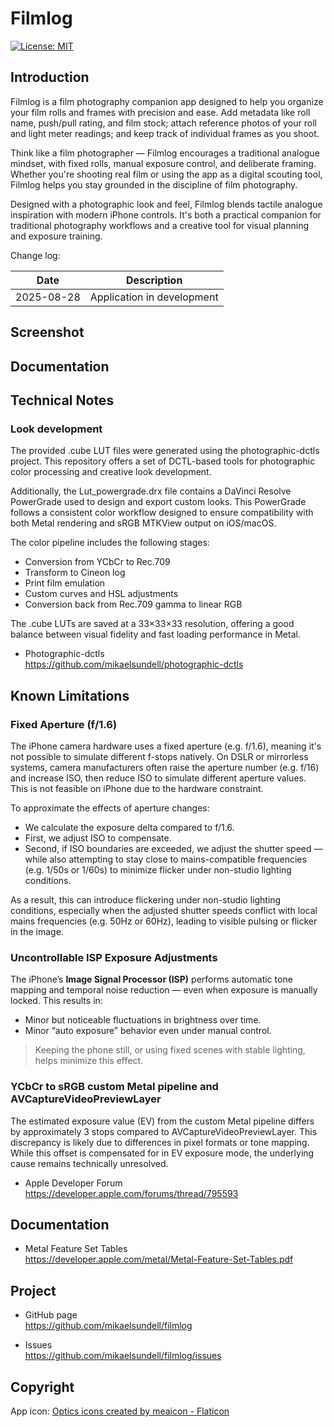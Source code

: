 Filmlog
==================

[![License: MIT](https://img.shields.io/badge/License-MIT-yellow.svg)](LICENSE)

Introduction
------------

Filmlog is a film photography companion app designed to help you organize your film rolls and frames with precision and ease. Add metadata like roll name, push/pull rating, and film stock; attach reference photos of your roll and light meter readings; and keep track of individual frames as you shoot.

Think like a film photographer — Filmlog encourages a traditional analogue mindset, with fixed rolls, manual exposure control, and deliberate framing. Whether you're shooting real film or using the app as a digital scouting tool, Filmlog helps you stay grounded in the discipline of film photography.

Designed with a photographic look and feel, Filmlog blends tactile analogue inspiration with modern iPhone controls. It's both a practical companion for traditional photography workflows and a creative tool for visual planning and exposure training.

Change log:

| Date       | Description                             |
|------------|-----------------------------------------|
| 2025-08-28 | Application in development |


Screenshot
------------



Documentation
------------


Technical Notes
-----------------

### Look development

The provided .cube LUT files were generated using the photographic-dctls project. This repository offers a set of DCTL-based tools for photographic color processing and creative look development.

Additionally, the Lut_powergrade.drx file contains a DaVinci Resolve PowerGrade used to design and export custom looks. This PowerGrade follows a consistent color workflow designed to ensure compatibility with both Metal rendering and sRGB MTKView output on iOS/macOS.

The color pipeline includes the following stages:

- Conversion from YCbCr to Rec.709
- Transform to Cineon log
- Print film emulation
- Custom curves and HSL adjustments
- Conversion back from Rec.709 gamma to linear RGB

The .cube LUTs are saved at a 33×33×33 resolution, offering a good balance between visual fidelity and fast loading performance in Metal.

* Photographic-dctls       
https://github.com/mikaelsundell/photographic-dctls

Known Limitations
-----------------

### Fixed Aperture (f/1.6)

The iPhone camera hardware uses a fixed aperture (e.g. f/1.6), meaning it's not possible to simulate different f-stops natively. On DSLR or mirrorless systems, camera manufacturers often raise the aperture number (e.g. f/16) and increase ISO, then reduce ISO to simulate different aperture values. This is not feasible on iPhone due to the hardware constraint.

To approximate the effects of aperture changes:
- We calculate the exposure delta compared to f/1.6.
- First, we adjust ISO to compensate.
- Second, if ISO boundaries are exceeded, we adjust the shutter speed — while also attempting to stay close to mains-compatible frequencies (e.g. 1/50s or 1/60s) to minimize flicker under non-studio lighting conditions.

As a result, this can introduce flickering under non-studio lighting conditions, especially when the adjusted shutter speeds conflict with local mains frequencies (e.g. 50Hz or 60Hz), leading to visible pulsing or flicker in the image.

### Uncontrollable ISP Exposure Adjustments

The iPhone’s **Image Signal Processor (ISP)** performs automatic tone mapping and temporal noise reduction — even when exposure is manually locked. This results in:
- Minor but noticeable fluctuations in brightness over time.
- Minor “auto exposure” behavior even under manual control.

> Keeping the phone still, or using fixed scenes with stable lighting, helps minimize this effect.

### YCbCr to sRGB custom Metal pipeline and AVCaptureVideoPreviewLayer

The estimated exposure value (EV) from the custom Metal pipeline differs by approximately 3 stops compared to AVCaptureVideoPreviewLayer. This discrepancy is likely due to differences in pixel formats or tone mapping. While this offset is compensated for in EV exposure mode, the underlying cause remains technically unresolved.

* Apple Developer Forum
https://developer.apple.com/forums/thread/795593

Documentation
-------
* Metal Feature Set Tables          
https://developer.apple.com/metal/Metal-Feature-Set-Tables.pdf


Project
-------
* GitHub page   
https://github.com/mikaelsundell/filmlog

* Issues   
https://github.com/mikaelsundell/filmlog/issues

Copyright
---------

App icon:
<a href="https://www.flaticon.com/free-icons/optics" title="optics icons">Optics icons created by meaicon - Flaticon</a>
